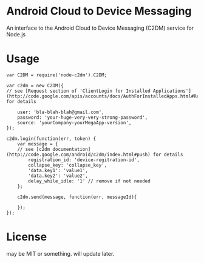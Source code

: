 Android Cloud to Device Messaging
============

An interface to the Android Cloud to Device Messaging (C2DM) service for Node.js


Usage
============

    var C2DM = require('node-c2dm').C2DM;
    
    var c2dm = new C2DM({
    // see [Request section of 'ClientLogin for Installed Applications'](http://code.google.com/apis/accounts/docs/AuthForInstalledApps.html#Request) for details
    
    	user: 'bla-blah-blah@gmail.com',
    	password: 'your-huge-very-very-strong-password',
       	source: 'yourCompany-yourMegaApp-version', 
    });
    
    c2dm.login(function(err, token) {
	    var message = {
        // see [c2dm documentation](http://code.google.com/android/c2dm/index.html#push) for details
        	registration_id: 'device-regitration-id',
	    	collapse_key: 'collapse_key',
	    	'data.key1': 'value1',
	    	'data.key2': 'value2',
	    	delay_while_idle: '1' // remove if not needed
	    };
	    
	    c2dm.send(message, function(err, messageId){
    
	    });
    });


License
============

may be MIT or something. will update later.
